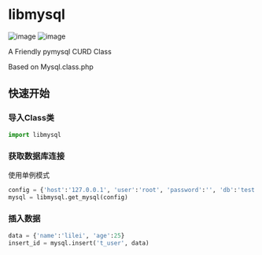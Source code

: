 # libmysql
![image](https://img.shields.io/badge/author-fanrong33-blue.svg)
![image](https://img.shields.io/badge/version-0.1-brightgreen.svg)

A Friendly pymysql CURD Class

Based on Mysql.class.php   
   
## 快速开始

### 导入Class类
```python
import libmysql
```


### 获取数据库连接
使用单例模式
```python
config = {'host':'127.0.0.1', 'user':'root', 'password':'', 'db':'test', 'port':3306, 'charset':'utf8'} 
mysql = libmysql.get_mysql(config)
```


### 插入数据
```python
data = {'name':'lilei', 'age':25}
insert_id = mysql.insert('t_user', data)
```

